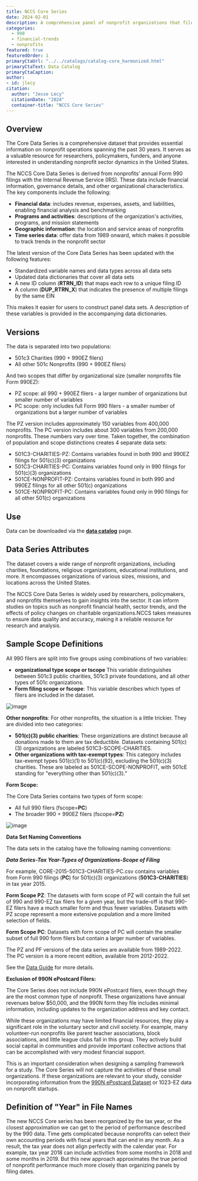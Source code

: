 ```yaml
---
title: NCCS Core Series
date: 2024-02-01
description: A comprehensive panel of nonprofit organizations that file IRS form 990
categories:
  - 990
  - financial-trends
  - nonprofits
featured: true
featuredOrder: 1
primaryCtaUrl: "../../catalogs/catalog-core_harmonized.html"
primaryCtaText: Data Catalog
primaryCtaCaption:
author:
- id: jlecy
citation: 
  author: "Jesse Lecy"
  citationDate: "2024"
  container-title: "NCCS Core Series"
---
```


## Overview

The Core Data Series is a comprehensive dataset that provides essential information on nonprofit operations spanning the past 30 years. It serves as a valuable resource for researchers, policymakers, funders, and anyone interested in understanding nonprofit sector dynamics in the United States.

The NCCS Core Data Series is derived from nonprofits’ annual Form 990 filings with the Internal Revenue Service (IRS). These data include financial information, governance details, and other organizational characteristics. The key components include the following:

* **Financial data**: includes revenue, expenses, assets, and liabilities, enabling financial analysis and benchmarking  
* **Programs and activities**: descriptions of the organization's activities, programs, and mission statements  
* **Geographic information**: the location and service areas of nonprofits  
* **Time series data**: offer data from 1989 onward, which makes it possible to track trends in the nonprofit sector

The latest version of the Core Data Series has been updated with the following features:

* Standardized variable names and data types across all data sets
* Updated data dictionaries that cover all data sets
* A new ID column (**RTRN_ID**) that maps each row to a unique filing ID
* A column (**DUP_RTRN_X**) that indicates the presence of multiple filings by the same EIN

This makes it easier for users to construct panel data sets. A description of these 
variables is provided in the accompanying data dictionaries.

## Versions

The data is separated into two populations: 

* 501c3 Charities (990 + 990EZ filers)
* All other 501c Nonprofits (990 + 990EZ filers) 

And two scopes that differ by organizational size (smaller nonprofits file Form 990EZ):

* PZ scope: all 990 + 990EZ filers - a larger number of organizations but smaller number of variables 
* PC scope: only includes full Form 990 filers - a smaller number of organizations but a larger number of variables

The PZ version includes approximately 150 variables from 400,000 nonprofits. The PC version includes about 300 variables from 200,000 nonprofits. These numbers vary over time. Taken together, the combination
of population and scope distinctions creates 4 separate data sets:

* 501C3-CHARITIES-PZ: Contains variables found in both 990 and 990EZ filings for 501(c)(3) organizations
* 501C3-CHARITIES-PC: Contains variables found only in 990 filings for 501(c)(3) organizations
* 501CE-NONPROFIT-PZ: Contains variables found in both 990 and 990EZ filings for all other 501(c) organizations
* 501CE-NONPROFIT-PC: Contains variables found only in 990 filings for all other 501(c) organizations

## Use

Data can be downloaded via the [**data catalog**](https://urbaninstitute.github.io/nccs/catalogs/catalog-core_harmonized.html) page.

## Data Series Attributes 

The dataset covers a wide range of nonprofit organizations, including charities, foundations, religious organizations, educational institutions, and more. It encompasses organizations of various sizes, missions, and locations across the United States.

The NCCS Core Data Series is widely used by researchers, policymakers, and nonprofits themselves to gain insights into the sector. It can inform studies on topics such as nonprofit financial health, sector trends, and the effects of policy changes on charitable organizations.NCCS takes measures to ensure data quality and accuracy, making it a reliable resource for research and analysis.

## Sample Scope Definitions

All 990 filers are split into five groups using combinations of two variables:

* **organizational type scope or tscope** This variable distinguishes between 501c3 public charities, 501c3 private foundations, and all other types of 501c organizations. 
* **Form filing scope or fscope**: This variable describes which types of filers are included in the dataset. 

![image](https://github.com/lecy/nccs/assets/1209099/8a2d94ca-346a-4679-b30e-f3328a7d0df9)

**Other nonprofits**: For other nonprofits, the situation is a little trickier. They are divided into two categories: 

*	**501(c)(3) public charities**: These organizations are distinct because all donations made to them are tax deductible. Datasets containing 501(c)(3) organizations are labeled 501C3-SCOPE-CHARITIES. 
*	**Other organizations with tax-exempt types**: This category includes tax-exempt types 501(c)(1) to 501(c)(92), excluding the 501(c)(3) charities. These are labeled as 501CE-SCOPE-NONPROFIT, with 501cE standing for "everything other than 501(c)(3).”  

**Form Scope:**

The Core Data Series contains two types of form scope: 

* All full 990 filers (fscope=**PC**)  
* The broader 990 + 990EZ filers (fscope=**PZ**)

![image](https://github.com/lecy/nccs/assets/1209099/cf809446-da58-4867-9870-b0035a942847)
 
**Data Set Naming Conventions**

The data sets in the catalog have the following naming conventions:

***Data Series-Tax Year-Types of Organizations-Scope of Filing***

For example, CORE-2015-501C3-CHARITIES-PC.csv contains variables from Form 990 filings (**PC**) for 501(c)(3) organizations (**501C3-CHARITIES**) in tax year 2015.

**Form Scope PZ**: The datasets with form scope of PZ will contain the full set of 990 and 990-EZ tax filers for a given year, but the trade-off is that 990-EZ filers have a much smaller form and thus fewer variables. Datasets with PZ scope represent a more extensive population and a more limited selection of fields. 

**Form Scope PC**: Datasets with form scope of PC will contain the smaller subset of full 990 form filers but contain a larger number of variables. 

The PZ and PF versions of the data series are available from 1989-2022. The PC version is a more recent edition, available from 2012-2022.

See the [Data Guide](https://nccs-data.urban.org/NCCS-data-guide.pdf) for more details. 

**Exclusion of 990N ePostcard Filers:**

The Core Series does not include 990N ePostcard filers, even though they are the most common type of nonprofit. These organizations have annual revenues below $50,000, and the 990N form they file includes minimal information, including updates to the organization address and key contact.

While these organizations may have limited financial resources, they play a significant role in the voluntary sector and civil society. For example, many volunteer-run nonprofits like parent teacher associations, block associations, and little league clubs fall in this group. They actively build social capital in communities and provide important collective actions that can be accomplished with very modest financial support. 

This is an important consideration when designing a sampling framework for a study. The Core Series will not capture the activities of these small organizations. If these organizations are relevant to your study, consider incorporating information from the [990N ePostcard Dataset](https://urbaninstitute.github.io/nccs/datasets/postcard/) or 1023-EZ data on nonprofit startups.

## Definition of "Year" in File Names

The new NCCS Core series has been reorganized by the tax year, or the closest approximation we can get to the period of performance described by the 990 data. Time gets complicated because nonprofits can select their own accounting periods with fiscal years that can end in any month. As a result, the tax year does not align perfectly with the calendar year. For example, tax year 2018 can include activities from some months in 2018 and some months in 2019. But this new approach approximates the true period of nonprofit performance much more closely than organizing panels by filing dates.

<br>
<br>
<br>
<br>










